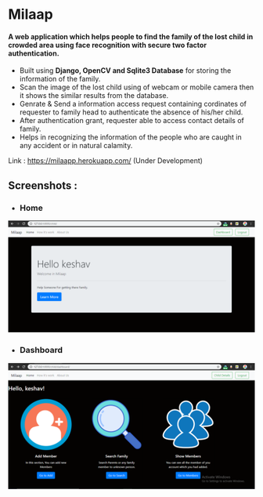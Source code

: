 # Milaap

#### A web application which helps people to find the family of the lost child in crowded area using face recognition with secure two factor authentication.
* Built using **Django, OpenCV and Sqlite3 Database** for storing the information of the family.
* Scan the image of the lost child using of webcam or mobile camera then it shows the similar results from the database.  
* Genrate & Send a information access request containing cordinates of requester to family head to authenticate the absence of his/her child.
* After authentication grant, requester able to access contact details of family.
* Helps in recognizing the information of the people who are caught in any accident or in natural calamity.

Link : https://milaapp.herokuapp.com/ (Under Development)

## Screenshots :

* ### Home

![alt text](./docs/images/Home.PNG?raw=true)

* ### Dashboard

![alt text](./docs/images/dashboard.PNG?raw=true)


